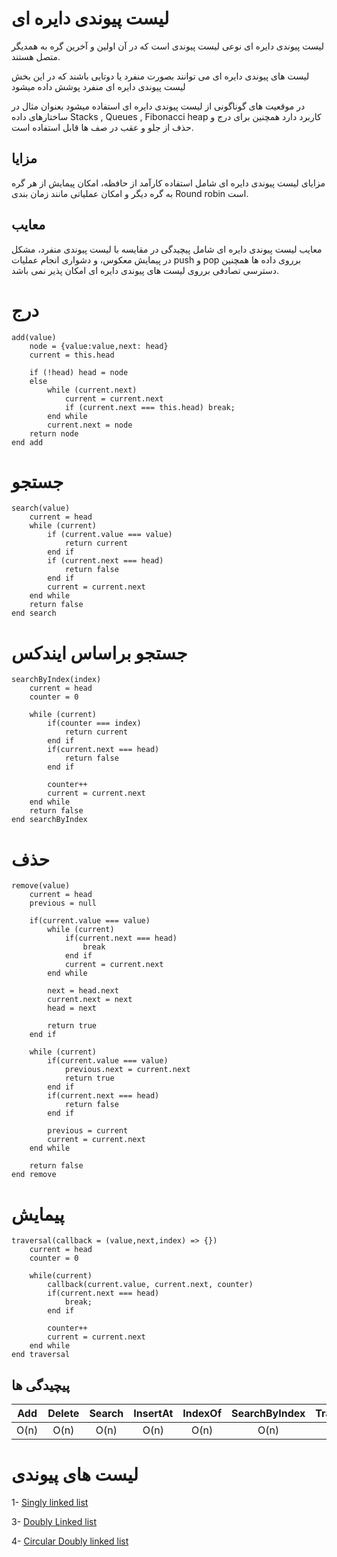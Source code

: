 # لیست پیوندی دایره ای

لیست پیوندی دایره ای نوعی لیست پیوندی است که در آن اولین و آخرین گره به همدیگر متصل هستند.

لیست های پیوندی دایره ای می توانند بصورت منفرد یا دوتایی باشند که در این بخش لیست پیوندی دایره ای منفرد پوشش داده میشود

در موقعیت های گوناگونی از لیست پیوندی دایره ای استفاده میشود بعنوان مثال در ساختارهای داده Stacks , Queues , Fibonacci heap کاربرد دارد همچنین برای درج و حذف از جلو و عقب در صف ها قابل استفاده است.

## مزایا

مزایای لیست پیوندی دایره ای شامل استفاده کارآمد از حافظه، امکان پیمایش از هر گره به گره دیگر و امکان عملیاتی مانند زمان بندی Round robin است.

## معایب

معایب لیست پیوندی دایره ای شامل پیچیدگی در مقایسه با لیست پیوندی منفرد، مشکل در پیمایش معکوس، و دشواری انجام عملیات push و pop برروی داده ها همچنین دسترسی تصادفی برروی لیست های پیوندی دایره ای امکان پذیر نمی باشد.

# درج

```
add(value)
    node = {value:value,next: head}
    current = this.head

    if (!head) head = node
    else
        while (current.next)
            current = current.next
            if (current.next === this.head) break;
        end while
        current.next = node
    return node
end add
```

# جستجو

```
search(value)
    current = head
    while (current)
        if (current.value === value)
            return current
        end if
        if (current.next === head)
            return false
        end if
        current = current.next
    end while
    return false
end search
```

# جستجو براساس ایندکس

```
searchByIndex(index)
    current = head
    counter = 0

    while (current)
        if(counter === index)
            return current
        end if
        if(current.next === head)
            return false
        end if

        counter++
        current = current.next
    end while
    return false
end searchByIndex
```

# حذف

```
remove(value)
    current = head
    previous = null

    if(current.value === value)
        while (current)
            if(current.next === head)
                break
            end if
            current = current.next
        end while

        next = head.next
        current.next = next
        head = next

        return true
    end if

    while (current)
        if(current.value === value)
            previous.next = current.next
            return true
        end if
        if(current.next === head)
            return false
        end if

        previous = current
        current = current.next
    end while

    return false
end remove
```

# پیمایش

```
traversal(callback = (value,next,index) => {})
    current = head
    counter = 0

    while(current)
        callback(current.value, current.next, counter)
        if(current.next === head)
            break;
        end if

        counter++
        current = current.next
    end while
end traversal

```

## پیچیدگی ها

| Add  | Delete | Search | InsertAt | IndexOf | SearchByIndex | Traversal |
| :--: | :----: | :----: | :------: | :-----: | :-----------: | :-------: |
| O(n) |  O(n)  |  O(n)  |   O(n)   |  O(n)   |     O(n)      |   O(n)    |

# لیست های پیوندی

1- [Singly linked list](https://github.com/mmdzov/data-structure/blob/main/src/2.Linked-List/2_1.Singly-Linked-List/FA-README.md)

3- [Doubly Linked list](https://github.com/mmdzov/data-structure/blob/main/src/2.Linked-List/2_3.Doubly-Linked-List/FA-README.md)

4- [Circular Doubly linked list](https://github.com/mmdzov/data-structure/blob/main/src/2.Linked-List/2_4.Circular-Doubly-Linked-List/FA-README.md)
